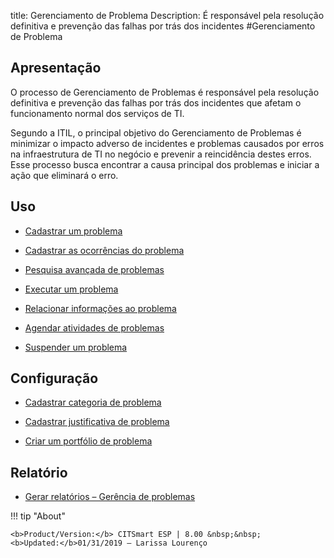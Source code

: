 title: Gerenciamento de Problema 
Description: É responsável pela resolução definitiva e prevenção das falhas por trás dos incidentes
#Gerenciamento de Problema

Apresentação
----------------

O processo de Gerenciamento de Problemas é responsável pela resolução definitiva
e prevenção das falhas por trás dos incidentes que afetam o funcionamento normal
dos serviços de TI.

Segundo a ITIL, o principal objetivo do Gerenciamento de Problemas é minimizar o
impacto adverso de incidentes e problemas causados por erros na infraestrutura
de TI no negócio e prevenir a reincidência destes erros. Esse processo busca
encontrar a causa principal dos problemas e iniciar a ação que eliminará o erro.

Uso
----------------

-   [Cadastrar um problema](/pt-br/citsmart-esp-8/processes/problem/use/register-problem.html)

-   [Cadastrar as ocorrências do problema](/pt-br/citsmart-esp-8/processes/problem/use/problem-occurrences.html)

-   [Pesquisa avançada de problemas](/pt-br/citsmart-esp-8/processes/problem/use/advanced-search-for-problem.html)

-   [Executar um problema](/pt-br/citsmart-esp-8/processes/problem/use/problem-execution.html)

-   [Relacionar informações ao problema](/pt-br/citsmart-esp-8/processes/problem/use/relate-information-to-problem.html)

-   [Agendar atividades de problemas](/pt-br/citsmart-esp-8/processes/problem/use/schedule-problem-activities.html)

-   [Suspender um problema](/pt-br/citsmart-esp-8/processes/problem/use/suspend-problem.html)

Configuração
----------------

-   [Cadastrar categoria de problema](/pt-br/citsmart-esp-8/processes/problem/configuration/problem-category-register.html)

-   [Cadastrar justificativa de problema](/pt-br/citsmart-esp-8/processes/problem/configuration/problem-justification.html)

-   [Criar um portfólio de problema](/pt-br/citsmart-esp-8/processes/problem/configuration/problem-portfolio.html)

Relatório
-------------

-   [Gerar relatórios – Gerência de problemas](/pt-br/citsmart-esp-8/processes/problem/configuration/generate-reports-problem-management.html)

!!! tip "About"

    <b>Product/Version:</b> CITSmart ESP | 8.00 &nbsp;&nbsp;
    <b>Updated:</b>01/31/2019 – Larissa Lourenço
